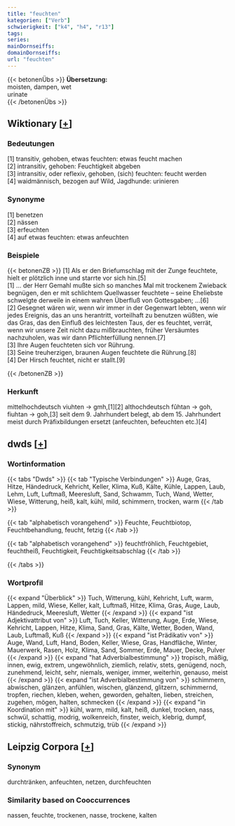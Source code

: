 ```yaml
---
title: "feuchten"
kategorien: ["Verb"]
schwierigkeit: ["k4", "h4", "r13"]
tags:
series:
mainDornseiffs:
domainDornseiffs:
url: "feuchten"
---
```


{{< betonenÜbs >}}
**Übersetzung:**  
moisten, dampen, wet  
urinate  
{{< /betonenÜbs >}}

## Wiktionary [[+](https://de.wiktionary.org/wiki/feuchten)]

### Bedeutungen
[1] transitiv, gehoben, etwas feuchten: etwas feucht machen  
[2] intransitiv, gehoben: Feuchtigkeit abgeben  
[3] intransitiv, oder reflexiv, gehoben, (sich) feuchten: feucht werden  
[4] waidmännisch, bezogen auf Wild, Jagdhunde: urinieren  

### Synonyme
[1] benetzen  
[2] nässen  
[3] erfeuchten  
[4] auf etwas feuchten: etwas anfeuchten  

### Beispiele
{{< betonenZB >}}
[1] Als er den Briefumschlag mit der Zunge feuchtete, hielt er plötzlich inne und starrte vor sich hin.[5]  
[1] … der Herr Gemahl mußte sich so manches Mal mit trockenem Zwieback begnügen, den er mit schlichtem Quellwasser feuchtete – seine Eheliebste schwelgte derweile in einem wahren Überfluß von Gottesgaben; …[6]  
[2] Gesegnet wären wir, wenn wir immer in der Gegenwart lebten, wenn wir jedes Ereignis, das an uns herantritt, vorteilhaft zu benutzen wüßten, wie das Gras, das den Einfluß des leichtesten Taus, der es feuchtet, verrät, wenn wir unsere Zeit nicht dazu mißbrauchten, früher Versäumtes nachzuholen, was wir dann Pflichterfüllung nennen.[7]  
[3] Ihre Augen feuchteten sich vor Rührung.  
[3] Seine treuherzigen, braunen Augen feuchtete die Rührung.[8]  
[4] Der Hirsch feuchtet, nicht er stallt.[9]  

{{< /betonenZB >}}
### Herkunft
mittelhochdeutsch viuhten → gmh,[1][2] althochdeutsch fûhtan → goh, fiuhtan → goh,[3] seit dem 9. Jahrhundert belegt, ab dem 15. Jahrhundert meist durch Präfixbildungen ersetzt (anfeuchten, befeuchten etc.)[4]  



## dwds [[+](https://www.dwds.de/wb/feuchten)]

### Wortinformation
{{< tabs "Dwds" >}}
{{< tab "Typische Verbindungen" >}}
Auge, Gras, Hitze, Händedruck, Kehricht, Keller, Klima, Kuß, Kälte, Kühle, Lappen, Laub, Lehm, Luft, Luftmaß, Meeresluft, Sand, Schwamm, Tuch, Wand, Wetter, Wiese, Witterung, heiß, kalt, kühl, mild, schimmern, trocken, warm
{{< /tab >}}

{{< tab "alphabetisch vorangehend" >}}
Feuchte, Feuchtbiotop, Feuchtbehandlung, feucht, fetzig
{{< /tab >}}

{{< tab "alphabetisch vorangehend" >}}
feuchtfröhlich, Feuchtgebiet, feuchtheiß, Feuchtigkeit, Feuchtigkeitsabschlag
{{< /tab >}}

{{< /tabs >}}

### Wortprofil
{{< expand "Überblick" >}} Tuch, Witterung, kühl, Kehricht, Luft, warm, Lappen, mild, Wiese, Keller, kalt, Luftmaß, Hitze, Klima, Gras, Auge, Laub, Händedruck, Meeresluft, Wetter {{< /expand >}}
{{< expand "ist Adjektivattribut von" >}} Luft, Tuch, Keller, Witterung, Auge, Erde, Wiese, Kehricht, Lappen, Hitze, Klima, Sand, Gras, Kälte, Wetter, Boden, Wand, Laub, Luftmaß, Kuß {{< /expand >}}
{{< expand "ist Prädikativ von" >}} Auge, Wand, Luft, Hand, Boden, Keller, Wiese, Gras, Handfläche, Winter, Mauerwerk, Rasen, Holz, Klima, Sand, Sommer, Erde, Mauer, Decke, Pulver {{< /expand >}}
{{< expand "hat Adverbialbestimmung" >}} tropisch, mäßig, innen, ewig, extrem, ungewöhnlich, ziemlich, relativ, stets, genügend, noch, zunehmend, leicht, sehr, niemals, weniger, immer, weiterhin, genauso, meist {{< /expand >}}
{{< expand "ist Adverbialbestimmung von" >}} schimmern, abwischen, glänzen, anfühlen, wischen, glänzend, glitzern, schimmernd, tropfen, riechen, kleben, wehen, geworden, gehalten, lieben, streichen, zugehen, mögen, halten, schmecken {{< /expand >}}
{{< expand "in Koordination mit" >}} kühl, warm, mild, kalt, heiß, dunkel, trocken, nass, schwül, schattig, modrig, wolkenreich, finster, weich, klebrig, dumpf, stickig, nährstoffreich, schmutzig, trüb {{< /expand >}}

## Leipzig Corpora [[+](https://corpora.uni-leipzig.de/en/res?word=feuchten&corpusId=deu_newscrawl-public_2018)]


### Synonym
durchtränken, anfeuchten, netzen, durchfeuchten


### Similarity based on Cooccurrences
nassen, feuchte, trockenen, nasse, trockene, kalten

